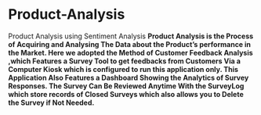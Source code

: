 # Product-Analysis
Product Analysis using Sentiment Analysis
**Product Analysis is the Process of Acquiring and Analysing The
Data about the Product’s performance in the Market.
Here we adopted the Method of Customer Feedback Analysis
,which Features a Survey Tool to get feedbacks from Customers
Via a Computer Kiosk which is configured to run this application
only.
This Application Also Features a Dashboard Showing the
Analytics of Survey Responses.
The Survey Can Be Reviewed Anytime With the SurveyLog which
store records of Closed Surveys which also allows you to Delete
the Survey if Not Needed.**
